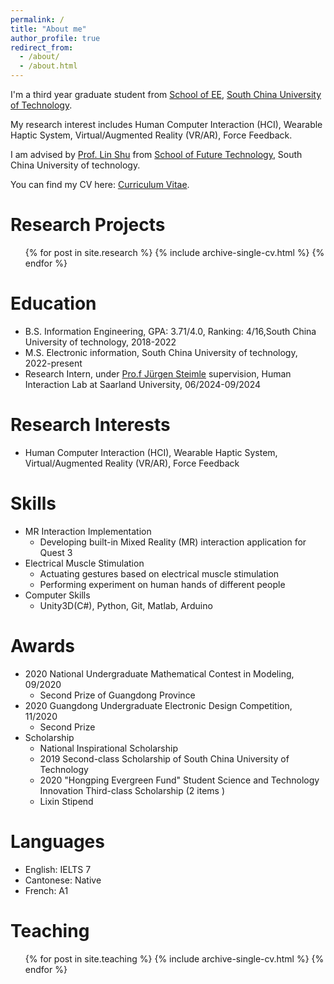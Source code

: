 ```yaml
---
permalink: /
title: "About me"
author_profile: true
redirect_from: 
  - /about/
  - /about.html
---
```


I'm a third year graduate student from [School of EE](https://www2.scut.edu.cn/ee/), [South China University of Technology](https://www.scut.edu.cn/). 

My research interest includes Human Computer Interaction (HCI), Wearable Haptic System, Virtual/Augmented Reality (VR/AR), Force Feedback.

I am advised by [Prof. Lin Shu](https://www2.scut.edu.cn/ft/2021/1102/c29779a449585/page.htm) from [School of Future Technology](https://www2.scut.edu.cn/ft/), South China University of technology.

You can find my CV here: [Curriculum Vitae](../assets/Curriculum_Vitae.pdf).

Research Projects
======
  <ul>{% for post in site.research %}
    {% include archive-single-cv.html %}
  {% endfor %}</ul>
  
Education
======
* B.S. Information Engineering, GPA: 3.71/4.0, Ranking: 4/16,South China University of technology, 2018-2022
* M.S. Electronic information, South China University of technology, 2022-present
* Research Intern, under [Pro.f Jürgen Steimle](https://hci.cs.uni-saarland.de/people/juergen-steimle/) supervision, Human Interaction Lab at Saarland University, 06/2024-09/2024



Research Interests
======
* Human Computer Interaction (HCI), Wearable Haptic System, Virtual/Augmented Reality (VR/AR), Force Feedback

Skills
======
* MR Interaction Implementation
  * Developing built-in Mixed Reality (MR) interaction application for Quest 3
* Electrical Muscle Stimulation
  * Actuating gestures based on electrical muscle stimulation
  * Performing experiment on human hands of different people
* Computer Skills
  * Unity3D(C#), Python, Git, Matlab, Arduino

Awards
======
* 2020 National Undergraduate Mathematical Contest in Modeling, 09/2020
  * Second Prize of Guangdong Province
* 2020 Guangdong Undergraduate Electronic Design Competition, 11/2020
  * Second Prize
* Scholarship
  * National Inspirational Scholarship
  * 2019 Second-class Scholarship of South China University of Technology
  * 2020 "Hongping Evergreen Fund" Student Science and Technology Innovation Third-class
Scholarship (2 items )
  * Lixin Stipend


Languages
======
* English: IELTS 7
* Cantonese: Native 
* French: A1

Teaching
======
  <ul>{% for post in site.teaching %}
    {% include archive-single-cv.html %}
  {% endfor %}</ul>
